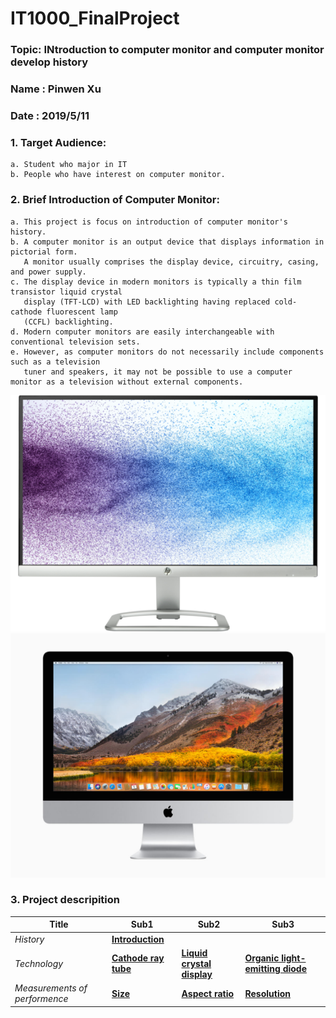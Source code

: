 # IT1000_FinalProject
### Topic: INtroduction to computer monitor and computer monitor develop history
### Name : Pinwen Xu
### Date : 2019/5/11
### 1. Target Audience: 
    a. Student who major in IT
    b. People who have interest on computer monitor.
### 2. Brief Introduction of Computer Monitor:
    a. This project is focus on introduction of computer monitor's history. 
    b. A computer monitor is an output device that displays information in pictorial form. 
       A monitor usually comprises the display device, circuitry, casing, and power supply. 
    c. The display device in modern monitors is typically a thin film transistor liquid crystal 
       display (TFT-LCD) with LED backlighting having replaced cold-cathode fluorescent lamp 
       (CCFL) backlighting.
    d. Modern computer monitors are easily interchangeable with conventional television sets. 
    e. However, as computer monitors do not necessarily include components such as a television 
       tuner and speakers, it may not be possible to use a computer monitor as a television without external components.
   
![Image of Monitor2](https://github.com/poi123456789/IT1000_FinalProject/blob/master/img/c04938915.png)
![Image of monitor3](https://github.com/poi123456789/IT1000_FinalProject/blob/master/img/mac.jpg)


### 3. Project descripition

**Title** | **Sub1** | **Sub2** | **Sub3**
--- | --- | --- | --- 
*History* | **[Introduction](https://github.com/poi123456789/IT1000_FinalProject/blob/master/src/history/README.md)**|  |  
*Technology* | **[Cathode ray tube](https://github.com/poi123456789/IT1000_FinalProject/blob/master/src/technology/READEME2.md)** | **[Liquid crystal display](https://github.com/poi123456789/IT1000_FinalProject/blob/master/src/technology/README3.md)** | **[Organic light-emitting diode](https://github.com/poi123456789/IT1000_FinalProject/blob/master/src/technology/README4.md)**
*Measurements of performence* |**[Size](https://github.com/poi123456789/IT1000_FinalProject/blob/master/src/measure/README1.md)**| **[Aspect ratio](https://github.com/poi123456789/IT1000_FinalProject/blob/master/src/measure/README2.md)** | **[Resolution](https://github.com/poi123456789/IT1000_FinalProject/blob/master/src/measure/README3.md)**


